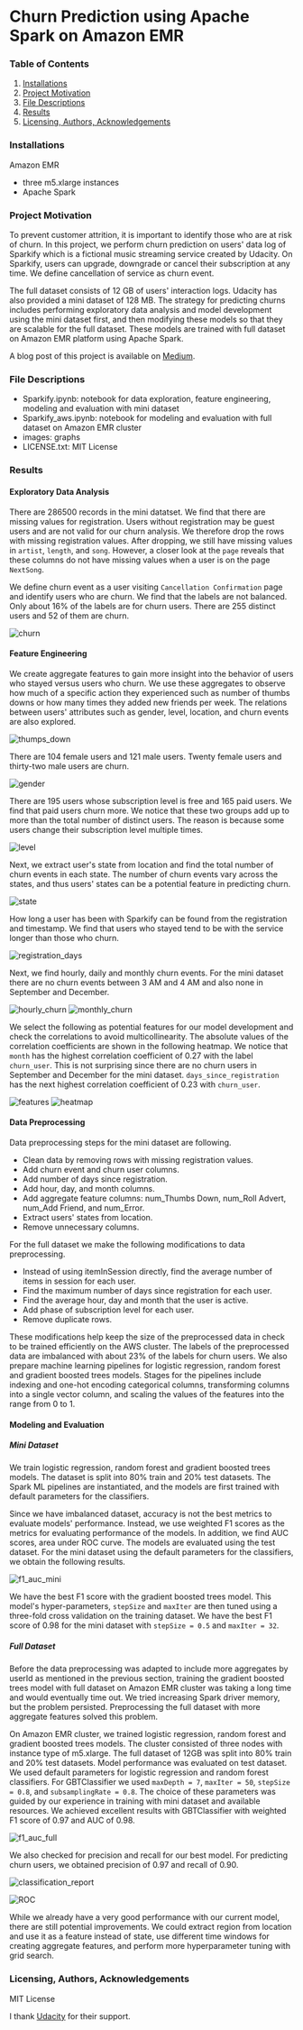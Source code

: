 # Churn Prediction using Apache Spark on Amazon EMR

### Table of Contents
1. [Installations](#installations)
2. [Project Motivation](#project_motivation)
3. [File Descriptions](#file_descriptions)
4. [Results](#results)
5. [Licensing, Authors, Acknowledgements](#licensing)

### Installations<a name="installations"></a>
Amazon EMR 
- three m5.xlarge instances
- Apache Spark

### Project Motivation<a name="project_motivation"></a>
To prevent customer attrition, it is important to identify those who are at risk of churn. In this project, we perform churn prediction on users' data log of Sparkify which is a fictional music streaming service created by Udacity. On Sparkify, users can upgrade, downgrade or cancel their subscription at any time. We define cancellation of service as churn event.

The full dataset consists of 12 GB of users' interaction logs. Udacity has also provided a mini dataset of 128 MB. The strategy for predicting churns includes performing exploratory data analysis and model development using the mini dataset first, and then modifying these models so that they are scalable for the full dataset. These models are trained with full dataset on Amazon EMR platform using Apache Spark.

A blog post of this project is available on [Medium](https://medium.com/p/c2ca21be798b/edit).

### File Descriptions<a name="file_descriptions"></a>
- Sparkify.ipynb: notebook for data exploration, feature engineering, modeling and evaluation with mini dataset
- Sparkify_aws.ipynb: notebook for modeling and evaluation with full dataset on Amazon EMR cluster
- images: graphs
- LICENSE.txt: MIT License

### Results<a name="results"></a>
#### Exploratory Data Analysis
There are 286500 records in the mini datatset. We find that there are missing values for registration. Users without registration may be guest users and are not valid for our churn analysis. We therefore drop the rows with missing registration values. After dropping, we still have missing values in `artist`, `length`, and `song`. However, a closer look at the `page` reveals that these columns do not have missing values when a user is on the page `NextSong`.

We define churn event as a user visiting `Cancellation Confirmation` page and identify users who are churn. We find that the labels are not balanced. Only about 16% of the labels are for churn users.
There are 255 distinct users and 52 of them are churn.

![churn](/images/churns.png)

#### Feature Engineering
We create aggregate features to gain more insight into the behavior of users who stayed versus users who churn. We use these aggregates to observe how much of a specific action they experienced such as number of thumbs downs or how many times they added new friends per week. The relations between users' attributes such as gender, level, location, and churn events are also explored.

![thumps_down](/images/num_Thumbs_Down.png)

There are 104 female users and 121 male users. Twenty female users and thirty-two male users are churn.

![gender](/images/gender.png)

There are 195 users whose subscription level is free and 165 paid users. We find that paid users churn more. We notice that these two groups add up to more than the total number of distinct users. The reason is because some users change their subscription level multiple times.

![level](/images/level.png)

Next, we extract user's state from location and find the total number of churn events in each state. The number of churn events vary across the states, and thus users' states can be a potential feature in predicting churn.

![state](/images/state.png)

How long a user has been with Sparkify can be found from the registration and timestamp. We find that users who stayed tend to be with the service longer than those who churn.

![registration_days](/images/days_since_registration.png)

Next, we find hourly, daily and monthly churn events. For the mini dataset there are no churn events between 3 AM and 4 AM and also none in September and December.

![hourly_churn](/images/hourly_churn_events.png)
![monthly_churn](/images/monthly_churn_events.png)

We select the following as potential features for our model development and check the correlations to avoid multicollinearity.
The absolute values of the correlation coefficients are shown in the following heatmap.
We notice that `month` has the highest correlation coefficient of 0.27 with the label `churn_user`. 
This is not surprising since there are no churn users in September and December for the mini dataset. 
`days_since_registration` has the next highest correlation coefficient of 0.23 with `churn_user`.

![features](/images/features.png)
![heatmap](/images/heatmap.png)


#### Data Preprocessing
Data preprocessing steps for the mini dataset are following. 
- Clean data by removing rows with missing registration values.
- Add churn event and churn user columns.
- Add number of days since registration.
- Add hour, day, and month columns. 
- Add aggregate feature columns: num_Thumbs Down, num_Roll Advert, num_Add Friend, and num_Error.
- Extract users' states from location. 
- Remove unnecessary columns. 

For the full dataset we make the following modifications to data preprocessing. 
- Instead of using itemInSession directly, find the average number of items in session for each user. 
- Find the maximum number of days since registration for each user. 
- Find the average hour, day and month that the user is active.
- Add phase of subscription level for each user.
- Remove duplicate rows. 

These modifications help keep the size of the preprocessed data in check to be trained efficiently on the AWS cluster. 
The labels of the preprocessed data are imbalanced with about 23% of the labels for churn users.
We also prepare machine learning pipelines for logistic regression, random forest and gradient boosted trees models. Stages for the pipelines include indexing and one-hot encoding categorical columns, transforming columns into a single vector column, and scaling the values of the features into the range from 0 to 1.

#### Modeling and Evaluation
##### Mini Dataset
We train logistic regression, random forest and gradient boosted trees models. The dataset is split into 80% train and 20% test datasets. The Spark ML pipelines are instantiated, and the models are first trained with default parameters for the classifiers. 

Since we have imbalanced dataset, accuracy is not the best metrics to evaluate models' performance. Instead, we use weighted F1 scores as the metrics for evaluating performance of the models. In addition, we find AUC scores, area under ROC curve. The models are evaluated using the test dataset. For the mini dataset using the default parameters for the classifiers, we obtain the following results.

![f1_auc_mini](/images/f1_auc_mini.png)

We have the best F1 score with the gradient boosted trees model. This model's hyper-parameters, `stepSize` and `maxIter` are then tuned using a three-fold cross validation on the training dataset. We have the best F1 score of 0.98 for the mini dataset with `stepSize = 0.5` and `maxIter = 32`. 

##### Full Dataset

Before the data preprocessing was adapted to include more aggregates by userId as mentioned in the previous section, training the gradient boosted trees model with full dataset on Amazon EMR cluster was taking a long time and would eventually time out. We tried increasing Spark driver memory, but the problem persisted. Preprocessing the full dataset with more aggregate features solved this problem. 

On Amazon EMR cluster, we trained logistic regression, random forest and gradient boosted trees models. The cluster consisted of three nodes with instance type of m5.xlarge. The full dataset of 12GB was split into 80% train and 20% test datasets. Model performance was evaluated on test dataset. We used default parameters for logistic regression and random forest classifiers. For GBTClassifier we used `maxDepth = 7`, `maxIter = 50`, `stepSize = 0.8`, and `subsamplingRate = 0.8`. The choice of these parameters was guided by our experience in training with mini dataset and available resources. We achieved excellent results with GBTClassifier with weighted F1 score of 0.97 and AUC of 0.98. 

![f1_auc_full](/images/f1_auc_full.png)

We also checked for precision and recall for our best model. For predicting churn users, we obtained precision of 0.97 and recall of 0.90.

![classification_report](/images/classification_report.png)

![ROC](/images/ROC_Curve.png)



While we already have a very good performance with our current model, there are still potential improvements. We could extract region from location and use it as a feature instead of state, use different time windows for creating aggregate features, and perform more hyperparameter tuning with grid search.




### Licensing, Authors, Acknowledgements<a name="licensing"></a>
MIT License

I thank [Udacity](https://www.udacity.com) for their support. 







